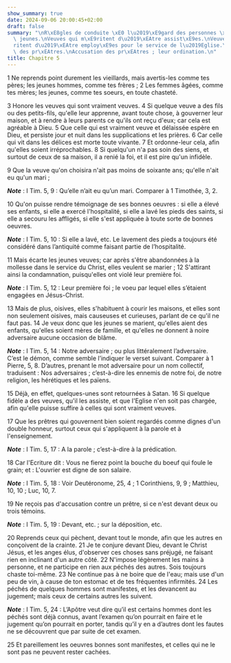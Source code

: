 ```yaml
---
show_summary: true
date: 2024-09-06 20:00:45+02:00
draft: false
summary: "\nR\xE8gles de conduite \xE0 l\u2019\xE9gard des personnes \xE2g\xE9es ou\
  \ jeunes.\nVeuves qui m\xE9ritent d\u2019\xEAtre assist\xE9es.\nVeuves qui m\xE9\
  ritent d\u2019\xEAtre employ\xE9es pour le service de l\u2019Eglise.\nR\xE9compense\
  \ des pr\xEAtres.\nAccusation des pr\xEAtres ; leur ordination.\n"
title: Chapitre 5
---
```





1 Ne reprends point durement les vieillards, mais avertis-les comme tes pères; les jeunes hommes, comme tes frères ; 2 Les femmes âgées, comme tes mères; les jeunes, comme tes soeurs, en toute chasteté.


3 Honore les veuves qui sont vraiment veuves. 4 Si quelque veuve a des fils ou des petits-fils, qu'elle leur apprenne, avant toute chose, à gouverner leur maison, et à rendre à leurs parents ce qu'ils ont reçu d'eux; car cela est agréable à Dieu. 5 Que celle qui est vraiment veuve et délaissée espère en Dieu, et persiste jour et nuit dans les supplications et les prières. 6 Car celle qui vit dans les délices est morte toute vivante. 7 Et ordonne-leur cela, afin qu'elles soient irréprochables. 8 Si quelqu'un n'a pas soin des siens, et surtout de ceux de sa maison, il a renié la foi, et il est pire qu'un infidèle.


9 Que la veuve qu'on choisira n'ait pas moins de soixante ans; qu'elle n'ait eu qu'un mari ;

***Note*** :  I Tim. 5, 9 : Qu’elle n’ait eu qu’un mari. Comparer à 1 Timothée, 3, 2.

10 Qu'on puisse rendre témoignage de ses bonnes oeuvres : si elle a élevé ses enfants, si elle a exercé l'hospitalité, si elle a lavé les pieds des saints, si elle a secouru les affligés, si elle s'est appliquée à toute sorte de bonnes oeuvres.

***Note*** :  I Tim. 5, 10 : Si elle a lavé, etc. Le lavement des pieds a toujours été considéré dans l’antiquité comme faisant partie de l’hospitalité.

11 Mais écarte les jeunes veuves; car après s'être abandonnées à la mollesse dans le service du Christ, elles veulent se marier ; 12 S'attirant ainsi la condamnation, puisqu'elles ont violé leur première foi.

***Note*** :  I Tim. 5, 12 : Leur première foi ; le voeu par lequel elles s’étaient engagées en Jésus-Christ.

13 Mais de plus, oisives, elles s'habituent à courir les maisons, et elles sont non seulement oisives, mais causeuses et curieuses, parlant de ce qu'il ne faut pas. 14 Je veux donc que les jeunes se marient, qu'elles aient des enfants, qu'elles soient mères de famille, et qu'elles ne donnent à noire adversaire aucune occasion de blâme.

***Note*** :  I Tim. 5, 14 : Notre adversaire ; ou plus littéralement l’adversaire. C’est le démon, comme semble l’indiquer le verset suivant. Comparer à 1 Pierre, 5, 8. D’autres, prenant le mot adversaire pour un nom collectif, traduisent : Nos adversaires ; c’est-à-dire les ennemis de notre foi, de notre religion, les hérétiques et les païens.

15 Déjà, en effet, quelques-unes sont retournées à Satan. 16 Si quelque fidèle a des veuves, qu'il les assiste, et que l'Eglise n'en soit pas chargée, afin qu'elle puisse suffire à celles qui sont vraiment veuves.


17 Que les prêtres qui gouvernent bien soient regardés comme dignes d'un double honneur, surtout ceux qui s'appliquent à la parole et à l'enseignement.

***Note*** :  I Tim. 5, 17 : A la parole ; c’est-à-dire à la prédication.

18 Car l'Ecriture dit : Vous ne fierez point la bouche du boeuf qui foule le grain; et : L'ouvrier est digne de son salaire.

***Note*** :  I Tim. 5, 18 : Voir Deutéronome, 25, 4 ; 1 Corinthiens, 9, 9 ; Matthieu, 10, 10 ; Luc, 10, 7.

19 Ne reçois pas d'accusation contre un prêtre, si ce n'est devant deux ou trois témoins.

***Note*** :  I Tim. 5, 19 : Devant, etc. ; sur la déposition, etc.

20 Reprends ceux qui pèchent, devant tout le monde, afin que les autres en conçoivent de la crainte. 21 Je te conjure devant Dieu, devant le Christ Jésus, et les anges élus, d'observer ces choses sans préjugé, ne faisant rien en inclinant d'un autre côté. 22 N'impose légèrement les mains à personne, et ne participe en rien aux péchés des autres. Sois toujours chaste toi-même. 23 Ne continue pas à ne boire que de l'eau; mais use d'un peu de vin, à cause de ton estomac et de tes fréquentes infirmités. 24 Les péchés de quelques hommes sont manifestes, et les devancent au jugement; mais ceux de certains autres les suivent.

***Note*** :  I Tim. 5, 24 : L’Apôtre veut dire qu’il est certains hommes dont les péchés sont déjà connus, avant l’examen qu’on pourrait en faire et le jugement qu’on pourrait en porter, tandis qu’il y en a d’autres dont les fautes ne se découvrent que par suite de cet examen.

25 Et pareillement les oeuvres bonnes sont manifestes, et celles qui ne le sont pas ne peuvent rester cachées.

